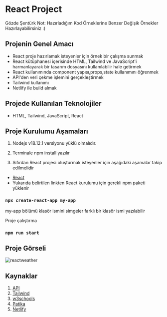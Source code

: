 # React Project

 Gözde Şentürk
 Not: Hazırladığım Kod Örneklerine Benzer Değişik Örnekler Hazırlayabilirsiniz :)

## Projenin Genel Amacı
* React proje hazırlamak isteyenler için örnek bir çalışma sunmak
* React kütüphanesi içerisinde HTML, Tailwind ve JavaScript'i harmanlayarak bir tasarım dosyasını kullanılabilir hale getirmek 
* React kullanımında component yapısı,props,state kullanımını öğrenmek
* API'den veri çekme işlemini gerçekleştirmek
* Tailwind kullanımı
* Netlify ile build almak

## Projede Kullanılan Teknolojiler
* HTML, Tailwind, JavaScript, React

## Proje Kurulumu Aşamaları

1. Nodejs v18.12.1 versiyonu yüklü olmalıdır.

2. Terminale npm install yazılır

3. Sıfırdan React projesi oluşturmak isteyenler için aşağıdaki aşamalar takip edilmelidir
* [React](https://tr.reactjs.org/docs/create-a-new-react-app.html)
*  Yukarıda belirtilen linkten React kurulumu için gerekli npm paketi yüklenir 


### `npx create-react-app my-app`

 my-app bölümü klasör ismini simgeler farklı bir klasör ismi yazılabilir


 
 Proje çalıştırma

  ### `npm run start`


## Proje Görseli
![reactweather](https://user-images.githubusercontent.com/109962743/213184497-9bf550d6-4508-4fd1-9ffe-3f01e20ea2f1.png)



## Kaynaklar
1. [API](https://openweathermap.org/api)
2. [Tailwind](https://tailwindcss.com/)
3. [w3schools](https://www.w3schools.com/)
4. [Patika](https://www.patika.dev/tr)
5. [Netlify](https://www.netlify.com/with/react/)




